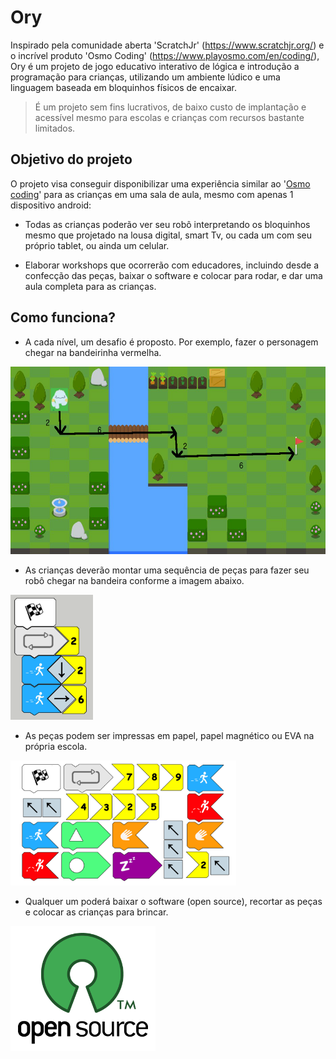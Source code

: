 # Ory
Inspirado pela comunidade aberta 'ScratchJr' (https://www.scratchjr.org/) e o incrível produto 'Osmo Coding' (https://www.playosmo.com/en/coding/), Ory é um projeto de jogo educativo interativo de lógica e introdução a programação para crianças, utilizando um ambiente lúdico e uma linguagem baseada em bloquinhos físicos de encaixar.

> É um projeto sem fins lucrativos, de baixo custo de implantação e acessível mesmo para escolas e crianças com recursos bastante limitados.

## Objetivo do projeto

O projeto visa conseguir disponibilizar uma experiência similar ao '[Osmo coding](https://www.youtube.com/watch?v=I9Qm18it47A)' para as crianças em uma sala de aula, mesmo com apenas 1 dispositivo android: 

* Todas as crianças poderão ver seu robô interpretando os bloquinhos mesmo que projetado na lousa digital, smart Tv, ou cada um com seu próprio tablet, ou ainda um celular.

* Elaborar workshops que ocorrerão com educadores, incluindo desde a confecção das peças, baixar o software e colocar para rodar, e dar uma aula completa para as crianças.

## Como funciona?
* A cada nível, um desafio é proposto. Por exemplo, fazer o personagem chegar na bandeirinha vermelha.

<img src="res/image1.png" height="300" />

* As crianças deverão montar uma sequência de peças para fazer seu robô chegar na bandeira conforme a imagem abaixo.

<img src="res/image3.png" height="200" />

* As peças podem ser impressas em papel, papel magnético ou EVA na própria escola.

<img src="res/image2.png" height="200" />

* Qualquer um poderá baixar o software (open source), recortar as peças e colocar as crianças para brincar.

<img src="res/osi.png" height="200" />
